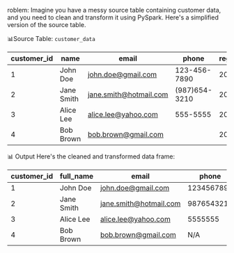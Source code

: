 roblem: Imagine you have a messy source table containing customer data, and you need to clean and transform it using PySpark. Here's a simplified version of the source table.

📊Source Table: `customer_data`

| customer_id | name | email | phone | registration_date |
|-------------|-----------|------------------------|----------------|------------------|
| 1 | John Doe | john.doe@gmail.com | 123-456-7890 | 2022-01-15 |
| 2 | Jane Smith| jane.smith@hotmail.com | (987)654-3210 | 2021-11-30 |
| 3 | Alice Lee | alice.lee@yahoo.com | 555-5555 | 2023-03-10 |
| 4 | Bob Brown | bob.brown@gmail.com | | 2022-05-20 |

📊 Output
Here's the cleaned and transformed data frame:

| customer_id | full_name | email | phone | registration_date | age |
|-------------|-------------|------------------------|---------------|-------------------|-----|
| 1 | John Doe | john.doe@gmail.com | 1234567890 | 2022-01-15 | 1 |
| 2 | Jane Smith | jane.smith@hotmail.com | 9876543210 | 2021-11-30 | 2 |
| 3 | Alice Lee | alice.lee@yahoo.com | 5555555 | 2023-03-10 | 0 |
| 4 | Bob Brown | bob.brown@gmail.com | N/A | 2022-05-20 | 1 |